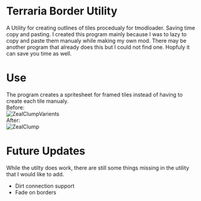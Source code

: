 # Terraria Border Utility
A Utility for creating outlines of tiles procedualy for tmodloader. Saving time copy and pasting. I created this program mainly because I was to lazy to copy and paste them manualy while making my own mod. There may be another program that already does this but I could not find one. Hopfuly it can save you time as well.
# Use
The program creates a spritesheet for framed tiles instead of having to create each tile manualy.<br>
Before:<br>
![ZealClumpVarients](https://github.com/ObsidianMiner/TerrariaBorderUtility/assets/69020049/48b9888a-99a7-4849-a3ae-4bc70db269af)
<br>
After:<br>
![ZealClump](https://github.com/ObsidianMiner/TerrariaBorderUtility/assets/69020049/1e953b0c-f2ed-48c7-a340-ac5811c945de)

# Future Updates
While the utilty does work, there are still some things missing in the utility that I would like to add.
- Dirt connection support
- Fade on borders
